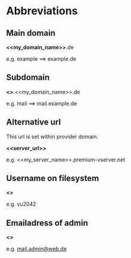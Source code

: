 # Abbreviations

## Main domain

**<<my_domain_name>>**.de

e.g. example ==> example.de


## Subdomain

**<<subdomain>>**.<<my_domain_name>>.de

e.g. mail ==> mail.example.de


## Alternative url
This url is set within provider domain.

**<<server_url>>**

e.g. <<my_server_name>>.premium-vserver.net


## Username on filesystem

**<<username>>**

e.g. vu2042


## Emailadress of admin

**<<mail>>**

e.g. mail.admin@web.de
